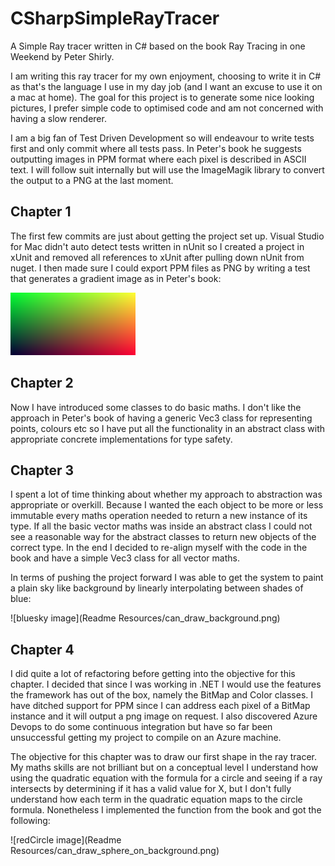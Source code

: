 # CSharpSimpleRayTracer

A Simple Ray tracer written in C# based on the book Ray Tracing in one Weekend by Peter Shirly. 

I am writing this ray tracer for my own enjoyment, choosing to write it in C# as that's the language I use in my day job (and I want an excuse to use it on a mac at home). The goal for this project is to generate some nice looking pictures, I prefer simple code to optimised code and am not concerned with having a slow renderer.

I am a big fan of Test Driven Development so will endeavour to write tests first and only commit where all tests pass. In Peter's book he suggests outputting images in PPM format where each pixel is described in ASCII text. I will follow suit internally but will use the ImageMagik library to convert the output to a PNG at the last moment.

## Chapter 1

The first few commits are just about getting the project set up. Visual Studio for Mac didn't auto detect tests written in nUnit so I created a project in xUnit and removed all references to xUnit after pulling down nUnit from nuget. I then made sure I could export PPM files as PNG by writing a test that generates a gradient image as in Peter's book:

![gradient image](Tests/Resources/can_save_ppm_as_png_expected_output.png)

## Chapter 2

Now I have introduced some classes to do basic maths. I don't like the approach in Peter's book of having a generic Vec3 class for representing points, colours etc so I have put all the functionality in an abstract class with appropriate concrete implementations for type safety.

## Chapter 3

I spent a lot of time thinking about whether my approach to abstraction was appropriate or overkill. Because I wanted the each object to be more or less immutable every maths operation needed to return a new instance of its type. If all the basic vector maths was inside an abstract class I could not see a reasonable way for the abstract classes to return new objects of the correct type. In the end I decided to re-align myself with the code in the book and have a simple Vec3 class for all vector maths.

In terms of pushing the project forward I was able to get the system to paint a plain sky like background by linearly interpolating between shades of blue:

![bluesky image](Readme Resources/can_draw_background.png)


## Chapter 4

I did quite a lot of refactoring before getting into the objective for this chapter. I decided that since I was working in .NET I would use the features the framework has out of the box, namely the BitMap and Color classes. I have ditched support for PPM since I can address each pixel of a BitMap instance and it will output a png image on request. I also discovered Azure Devops to do some continuous integration but have so far been unsuccessful getting my project to compile on an Azure machine.

The objective for this chapter was to draw our first shape in the ray tracer. My maths skills are not brilliant but on a conceptual level I understand how using the quadratic equation with the formula for a circle and seeing if a ray intersects by determining if it has a valid value for X, but I don't fully understand how each term in the quadratic equation maps to the circle formula. Nonetheless I implemented the function from the book and got the following:

![redCircle image](Readme Resources/can_draw_sphere_on_background.png)

